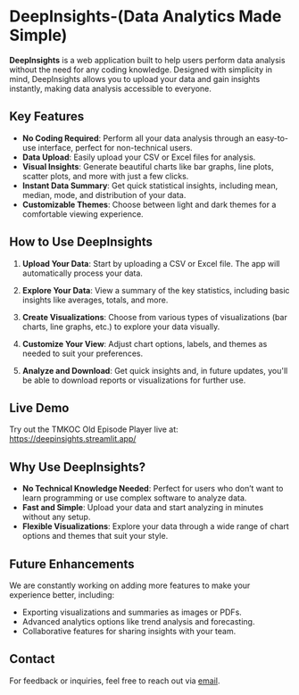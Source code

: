 # DeepInsights-(Data Analytics Made Simple)

**DeepInsights** is a web application built to help users perform data analysis without the need for any coding knowledge. Designed with simplicity in mind, DeepInsights allows you to upload your data and gain insights instantly, making data analysis accessible to everyone.

## Key Features

- **No Coding Required**: Perform all your data analysis through an easy-to-use interface, perfect for non-technical users.
- **Data Upload**: Easily upload your CSV or Excel files for analysis.
- **Visual Insights**: Generate beautiful charts like bar graphs, line plots, scatter plots, and more with just a few clicks.
- **Instant Data Summary**: Get quick statistical insights, including mean, median, mode, and distribution of your data.
- **Customizable Themes**: Choose between light and dark themes for a comfortable viewing experience.

## How to Use DeepInsights

1. **Upload Your Data**: Start by uploading a CSV or Excel file. The app will automatically process your data.
   
2. **Explore Your Data**: View a summary of the key statistics, including basic insights like averages, totals, and more.

3. **Create Visualizations**: Choose from various types of visualizations (bar charts, line graphs, etc.) to explore your data visually.

4. **Customize Your View**: Adjust chart options, labels, and themes as needed to suit your preferences.

5. **Analyze and Download**: Get quick insights and, in future updates, you'll be able to download reports or visualizations for further use.

## Live Demo
Try out the TMKOC Old Episode Player live at:
https://deepinsights.streamlit.app/

## Why Use DeepInsights?

- **No Technical Knowledge Needed**: Perfect for users who don’t want to learn programming or use complex software to analyze data.
- **Fast and Simple**: Upload your data and start analyzing in minutes without any setup.
- **Flexible Visualizations**: Explore your data through a wide range of chart options and themes that suit your style.

## Future Enhancements

We are constantly working on adding more features to make your experience better, including:
- Exporting visualizations and summaries as images or PDFs.
- Advanced analytics options like trend analysis and forecasting.
- Collaborative features for sharing insights with your team.

## Contact

For feedback or inquiries, feel free to reach out via [email](mailto:arghyadeepaich24@gmail.com).

